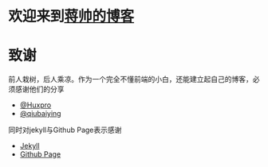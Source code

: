 
# 欢迎来到[蒋帅的博客](https://jiangshuai1995.github.io)

# 致谢
前人栽树，后人乘凉。作为一个完全不懂前端的小白，还能建立起自己的博客，必须感谢他们的分享
- [@Huxpro](https://github.com/huxpro)
- [@qiubaiying](https://github.com/qiubaiying)

同时对jekyll与Github Page表示感谢
- [Jekyll](https://jekyllrb.com)
- [Github Page](https://pages.github.com/)
